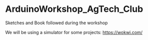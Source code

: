 # ArduinoWorkshop_AgTech_Club
 Sketches and Book followed during the workshop

 We will be using a simulator for some projects: https://wokwi.com/
